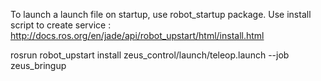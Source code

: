 To launch a launch file on startup, use robot_startup package. Use install script to create service : http://docs.ros.org/en/jade/api/robot_upstart/html/install.html

rosrun robot_upstart install zeus_control/launch/teleop.launch --job zeus_bringup